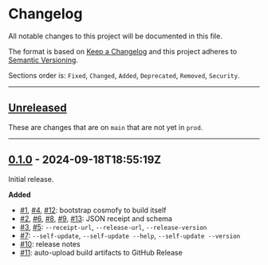 # Changelog

All notable changes to this project will be documented in this file.

The format is based on [Keep a Changelog] and this project adheres to [Semantic Versioning].

Sections order is: `Fixed`, `Changed`, `Added`, `Deprecated`, `Removed`, `Security`.

[keep a changelog]: http://keepachangelog.com/en/1.0.0/
[semantic versioning]: http://semver.org/spec/v2.0.0.html

---

## [Unreleased]

[unreleased]: https://github.com/metaist/cosmofy/compare/prod...main

These are changes that are on `main` that are not yet in `prod`.

---

[#1]: https://github.com/metaist/cosmofy/issues/1
[#2]: https://github.com/metaist/cosmofy/issues/2
[#3]: https://github.com/metaist/cosmofy/issues/3
[#4]: https://github.com/metaist/cosmofy/issues/4
[#5]: https://github.com/metaist/cosmofy/issues/5
[#6]: https://github.com/metaist/cosmofy/issues/6
[#7]: https://github.com/metaist/cosmofy/issues/7
[#8]: https://github.com/metaist/cosmofy/issues/8
[#9]: https://github.com/metaist/cosmofy/issues/9
[#10]: https://github.com/metaist/cosmofy/issues/10
[#11]: https://github.com/metaist/cosmofy/issues/11
[#12]: https://github.com/metaist/cosmofy/issues/12
[#13]: https://github.com/metaist/cosmofy/issues/13
[0.1.0]: https://github.com/metaist/cosmofy/commits/0.1.0

## [0.1.0] - 2024-09-18T18:55:19Z

Initial release.

**Added**

- [#1], [#4], [#12]: bootstrap cosmofy to build itself
- [#2], [#6], [#8], [#9], [#13]: JSON receipt and schema
- [#3], [#5]: `--receipt-url`, `--release-url`, `--release-version`
- [#7]: `--self-update`, `--self-update --help`, `--self-update --version`
- [#10]: release notes
- [#11]: auto-upload build artifacts to GitHub Release
